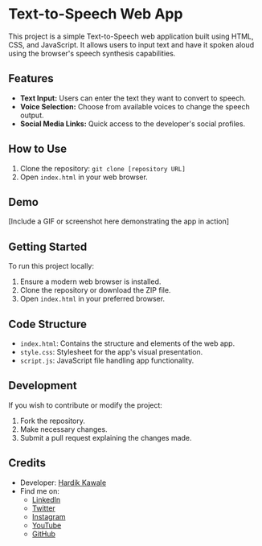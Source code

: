 # Text-to-Speech Web App

This project is a simple Text-to-Speech web application built using HTML, CSS, and JavaScript. It allows users to input text and have it spoken aloud using the browser's speech synthesis capabilities.

## Features

- **Text Input:** Users can enter the text they want to convert to speech.
- **Voice Selection:** Choose from available voices to change the speech output.
- **Social Media Links:** Quick access to the developer's social profiles.

## How to Use

1. Clone the repository: `git clone [repository URL]`
2. Open `index.html` in your web browser.

## Demo

[Include a GIF or screenshot here demonstrating the app in action]

## Getting Started

To run this project locally:

1. Ensure a modern web browser is installed.
2. Clone the repository or download the ZIP file.
3. Open `index.html` in your preferred browser.

## Code Structure

- `index.html`: Contains the structure and elements of the web app.
- `style.css`: Stylesheet for the app's visual presentation.
- `script.js`: JavaScript file handling app functionality.

## Development

If you wish to contribute or modify the project:

1. Fork the repository.
2. Make necessary changes.
3. Submit a pull request explaining the changes made.

## Credits

- Developer: [Hardik Kawale](https://github.com/Hardik-369)
- Find me on:
  - [LinkedIn](https://www.linkedin.com/in/hardikkawale/)
  - [Twitter](https://twitter.com/hardik_kawale)
  - [Instagram](https://www.instagram.com/programmer_world321/)
  - [YouTube](https://www.youtube.com/channel/UCLz48CGv9NzM3mI5KKi4TUQ)
  - [GitHub](https://github.com/Hardik-369)


